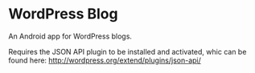 WordPress Blog
==============

An Android app for WordPress blogs.

Requires the JSON API plugin to be installed and activated, whic can be found here:
http://wordpress.org/extend/plugins/json-api/